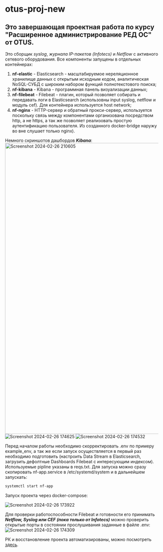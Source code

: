 # otus-proj-new

## Это завершающая проектная работа по курсу **"Расширенное администрирование РЕД ОС"** от **OTUS**.
Это сборщик _syslog_, _журнала IP-пакетов (Infotecs)_ и _Netflow_ с активного сетевого оборудования.
Все компоненты запущены в отдельных контейнерах:
1. **nf-elastic** - Elasticsearch - масштабируемое нереляционное хранилище данных с открытым исходным кодом, аналитическая NoSQL-СУБД с широким набором функций полнотекстового поиска;
2. **nf-kibana** - Kibana - программная панель визуализации данных;
3. **nf-filebeat** - Filebeat - плагин, который позволяет собирать и передавать логи в Elasticsearch (использовны input syslog, netflow и модуль cef). Для контейнера используется host network;
4. **nf-nginx** - HTTP-сервер и обратный прокси-сервер, используется поскольку связь между компонентами организована посредством http, а не https, а так же позволяет реализовать простую аутентификацию пользователя. Из созданного docker-bridge наружу во вне слушает только nginx).

Немного скриншотов дашбордов **_Kibana_**:
<img width="953" alt="Screenshot 2024-02-26 210605" src="https://github.com/artysleep/otus-proj-new/assets/7562889/bf7a7f9e-d386-476d-bb95-99163570e82c">
![Screenshot 2024-02-26 174625](https://github.com/artysleep/otus-proj-new/assets/7562889/90ee5c7e-50cb-4c77-b29c-087515c2e0b9)
![Screenshot 2024-02-26 174532](https://github.com/artysleep/otus-proj-new/assets/7562889/fda3612a-42e0-4a6c-954d-748b7264ac37)

Перед началом работы необходимо скорректировать .env по примеру example_env, а так же если запуск осуществляется в первый раз необходимо подготовить (настроить Data Stream в Elasticsearch, загрузить дефолтные Dashboards Filebeat с интересующим индексом).
Используемые pipline указаны в reqs.txt. Для запуска можно сразу скопировать nf-app.service в /etc/systemd/system и в дальнейшем запускать:
```sh
systemctl start nf-app

```
Запуск проекта через docker-compose:

![Screenshot 2024-02-26 173922](https://github.com/artysleep/otus-proj-new/assets/7562889/830166b8-d8f5-4ae3-bb0d-41216de50ff8)

Для проверки работоспособности Filebeat и готовности его принимать **_Netflow, Syslog или CEF (пока только от Infotecs)_** можно проверить открытые порты в состоянии прослушивания заданные в файле .env: 
![Screenshot 2024-02-26 174309](https://github.com/artysleep/otus-proj-new/assets/7562889/82fb0d4a-67b3-4248-9935-fba82c6adc8f)

РК и восстановление проекта автоматизированы, можно посмотреть [здесь](https://github.com/artysleep/otus-proj-automatization/tree/main).
